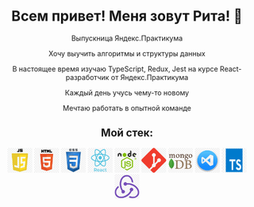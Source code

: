 <div align="center">
  <h1>Всем привет! Меня зовут Рита! 💖</h1>

  <p>Выпускница Яндекс.Практикума</p>
  <p>Хочу выучить алгоритмы и структуры данных</p>
  <p>В настоящее время изучаю TypeScript, Redux, Jest на курсе React-разработчик от Яндекс.Практикума</p>
  <p>Каждый день учусь чему-то новому</p>
  <p>Мечтаю работать в опытной команде</p>

  <h2>Мой стек:</h2>
  <!-- Изображения технологий -->
  <p>
    <img src="js.png" alt="JavaScript" width="50" height="50"/>
    <img src="html.png" alt="HTML5" width="50" height="50"/>
    <img src="css.png" alt="CSS3" width="50" height="50"/>
    <img src="react.png" alt="React" width="50" height="50"/>
    <img src="nodejs.png" alt="Node.js" width="50" height="50"/>
    <img src="git.png" alt="Git" width="50" height="50"/>
    <img src="mongodb.png" alt="MongoDB" width="50" height="50"/>
    <img src="vscode.png" alt="VSCode" width="50" height="50"/>
    <img src="typescript.png" alt="TypeScript" width="50" height="50"/>
    <img src="redux.png" alt="Redux" width="50" height="50"/>
  </p>
</div>
